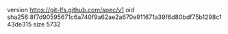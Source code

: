 version https://git-lfs.github.com/spec/v1
oid sha256:8f7d90595671c6a740f9a62ae2a670e911671a39f6d80bdf75b1298c143de315
size 5732

